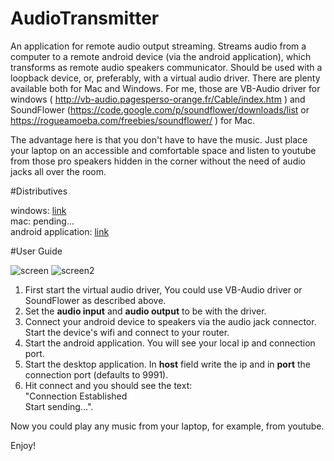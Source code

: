 # AudioTransmitter

An application for remote audio output streaming. Streams audio from a computer to a remote android device (via the android application), which transforms as remote audio speakers communicator. Should be used with a loopback device, or, preferably, with a virtual audio driver. There are plenty available both for Mac and Windows. For me, those are VB-Audio driver for windows ( http://vb-audio.pagesperso-orange.fr/Cable/index.htm  ) and SoundFlower (https://code.google.com/p/soundflower/downloads/list or https://rogueamoeba.com/freebies/soundflower/  ) for Mac. 

The advantage here is that you don't have to have the music. Just place your laptop on an accessible and comfortable space and listen to youtube from those pro speakers hidden in the corner without the need of audio jacks all over the room.

#Distributives

windows: [link](https://sourceforge.net/projects/audiotransmitter/files/windows/) <br/>
mac: pending... <br/>
android application: [link](https://sourceforge.net/projects/audiotransmitter/files/android/) 

#User Guide

![screen](https://cloud.githubusercontent.com/assets/5616532/9252715/85efdb08-41e2-11e5-92be-f4202405aed9.jpg)
![screen2](https://cloud.githubusercontent.com/assets/5616532/9252623/1928a806-41e2-11e5-9e49-375540516911.jpg)

1. First start the virtual audio driver, You could use VB-Audio driver or SoundFlower as described above.
2. Set the **audio input** and **audio output** to be with the driver. 
3. Connect your android device to speakers via the audio jack connector. Start the device's wifi and connect to your router.
4. Start the android application. You will see your local ip and connection port.
5. Start the desktop application. In **host** field write the ip and in **port** the connection port (defaults to 9991).
6. Hit connect and you should see the text: <br/>
    "Connection Established  <br/> 
    Start sending...".

Now you could play any music from your laptop, for example, from youtube.

Enjoy!

